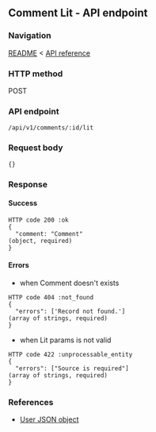 ## Comment Lit - API endpoint

### Navigation
[README](../../../../README.md)
<
[API reference](../../../api_reference.md)

### HTTP method
POST

### API endpoint
`/api/v1/comments/:id/lit`

### Request body
```
{}
```

### Response
#### Success
```
HTTP code 200 :ok
{
  "comment: "Comment"                                                           (object, required)
}
```

#### Errors
- when Comment doesn't exists
```
HTTP code 404 :not_found
{
  "errors": ['Record not found.']                                               (array of strings, required)
}
```

- when Lit params is not valid
```
HTTP code 422 :unprocessable_entity
{
  "errors": ["Source is required"]                                              (array of strings, required)
}
```

### References
- [User JSON object](../../../json_objects/comment.md)
